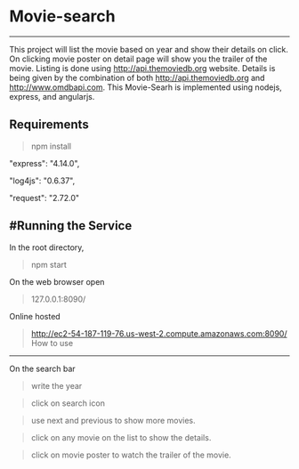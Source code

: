 # Movie-search
---------------
This project will list the movie based on year and show their details on click.
On clicking movie poster on detail page will show you the trailer of the movie.
Listing is done using http://api.themoviedb.org website.
Details is being given by the combination of both http://api.themoviedb.org and http://www.omdbapi.com.
This Movie-Searh is implemented using nodejs, express, and angularjs.

Requirements
---------------

>npm install

"express": "4.14.0",

"log4js": "0.6.37",

"request": "2.72.0"


#Running the Service
------------------

In the root directory,
> npm start

On the web browser open

> 127.0.0.1:8090/ 

Online hosted
> http://ec2-54-187-119-76.us-west-2.compute.amazonaws.com:8090/
How to use
-----------------

On the search bar
> write the year 

> click on search icon

> use next and previous to show more movies.

> click on any movie on the list to show the details.

> click on movie poster to watch the trailer of the movie.
